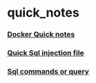 # quick_notes

### [Docker Quick notes](https://github.com/SHA-Rooted/quick_notes/blob/main/Docker.md)
### [Quick Sql injection file](Sql-injection.md)
### [Sql commands or query](sql-command.md)

